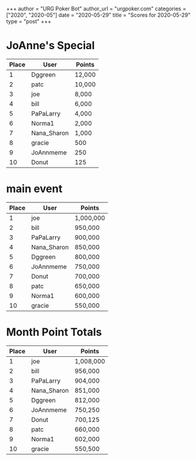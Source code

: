 +++
author = "URG Poker Bot"
author_url = "urgpoker.com"
categories = ["2020", "2020-05"]
date = "2020-05-29"
title = "Scores for 2020-05-29"
type = "post"
+++
# JoAnne's Special

| Place | User | Points |
|-------|------|--------|
| 1 | Dggreen | 12,000 |
| 2 | patc | 10,000 |
| 3 | joe | 8,000 |
| 4 | bill | 6,000 |
| 5 | PaPaLarry | 4,000 |
| 6 | Norma1 | 2,000 |
| 7 | Nana_Sharon | 1,000 |
| 8 | gracie | 500 |
| 9 | JoAnnmeme | 250 |
| 10 | Donut | 125 |

# main event

| Place | User | Points |
|-------|------|--------|
| 1 | joe | 1,000,000 |
| 2 | bill | 950,000 |
| 3 | PaPaLarry | 900,000 |
| 4 | Nana_Sharon | 850,000 |
| 5 | Dggreen | 800,000 |
| 6 | JoAnnmeme | 750,000 |
| 7 | Donut | 700,000 |
| 8 | patc | 650,000 |
| 9 | Norma1 | 600,000 |
| 10 | gracie | 550,000 |

# Month Point Totals

| Place | User | Points |
|-------|------|--------|
| 1 | joe | 1,008,000 |
| 2 | bill | 956,000 |
| 3 | PaPaLarry | 904,000 |
| 4 | Nana_Sharon | 851,000 |
| 5 | Dggreen | 812,000 |
| 6 | JoAnnmeme | 750,250 |
| 7 | Donut | 700,125 |
| 8 | patc | 660,000 |
| 9 | Norma1 | 602,000 |
| 10 | gracie | 550,500 |
